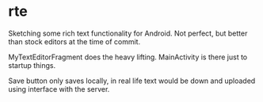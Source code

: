 rte
===

Sketching some rich text functionality for Android. Not perfect, but better than stock editors at the time of commit.

MyTextEditorFragment does the heavy lifting. MainActivity is there just to startup things.

Save button only saves locally, in real life text would be down and uploaded using interface with the server. 